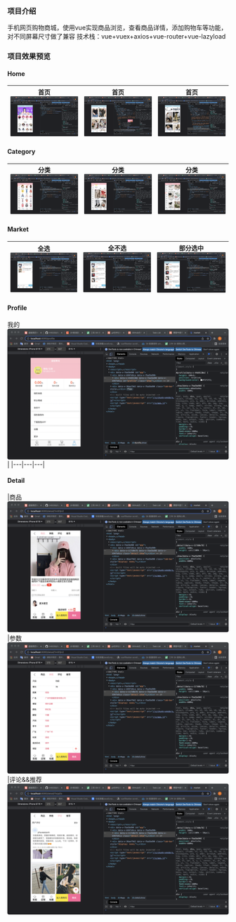 ### 项目介绍

手机网页购物商城，使用vue实现商品浏览，查看商品详情，添加购物车等功能，对不同屏幕尺寸做了兼容
    技术栈：vue+vuex+axios+vue-router+vue-lazyload



### 项目效果预览

#### Home

| 首页 ![](https://github.com/IHX233/Gallery/blob/main/market/1.png)|首页 ![输入图片说明](https://github.com/IHX233/Gallery/blob/main/market/2.png)|首页 ![](https://github.com/IHX233/Gallery/blob/main/market/3.png)|
|---|---|---|

#### Category

|分类 ![输入图片说明](https://github.com/IHX233/Gallery/blob/main/market/4.png)  |分类 ![输入图片说明](https://github.com/IHX233/Gallery/blob/main/market/5.png)  |分类 ![输入图片说明](https://github.com/IHX233/Gallery/blob/main/market/6.png)  |
|---|---|---|

#### Market

| 全选 ![输入图片说明](https://github.com/IHX233/Gallery/blob/main/market/7.png) |全不选  ![输入图片说明](https://github.com/IHX233/Gallery/blob/main/market/8.png) |部分选中  ![输入图片说明](https://github.com/IHX233/Gallery/blob/main/market/9.png) |
|---|---|---|

#### Profile

我的 ![输入图片说明](https://github.com/IHX233/Gallery/blob/main/market/10.png)  |
|---|---|---|



#### Detail

|商品 ![输入图片说明](https://github.com/IHX233/Gallery/blob/main/market/11.png) |参数  ![输入图片说明](https://github.com/IHX233/Gallery/blob/main/market/12.png)|评论&&推荐![输入图片说明](https://github.com/IHX233/Gallery/blob/main/market/13.png)   


